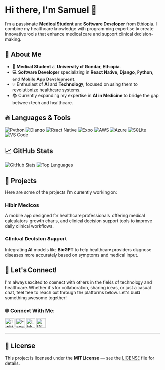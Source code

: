 # Hi there, I'm Samuel 👋

I’m a passionate **Medical Student** and **Software Developer** from Ethiopia. I combine my healthcare knowledge with programming expertise to create innovative tools that enhance medical care and support clinical decision-making.

## 🚀 About Me
- 🔬 **Medical Student** at **University of Gondar, Ethiopia**.
- 💻 **Software Developer** specializing in **React Native**, **Django**, **Python**, and **Mobile App Development**.
- 💡 Enthusiast of **AI** and **Technology**, focused on using them to revolutionize healthcare systems.
- 📚 Currently expanding my expertise in **AI in Medicine** to bridge the gap between tech and healthcare.

## 🔥 Languages & Tools

![Python](https://img.shields.io/badge/-Python-3776AB?style=flat-square&logo=python&logoColor=white)
![Django](https://img.shields.io/badge/-Django-092E20?style=flat-square&logo=django)
![React Native](https://img.shields.io/badge/-React%20Native-61DAFB?style=flat-square&logo=react&logoColor=white)
![Expo](https://img.shields.io/badge/-Expo-000000?style=flat-square&logo=expo)
![AWS](https://img.shields.io/badge/-AWS-232F3E?style=flat-square&logo=aws)
![Azure](https://img.shields.io/badge/-Azure-0078D4?style=flat-square&logo=azure)
![SQLite](https://img.shields.io/badge/-SQLite-003B57?style=flat-square&logo=sqlite)
![VS Code](https://img.shields.io/badge/-VS%20Code-007ACC?style=flat-square&logo=visual-studio-code)

## 📈 GitHub Stats

![GitHub Stats](https://github-readme-stats.vercel.app/api?username=AnbessawM&show_icons=true&theme=radical)
![Top Languages](https://github-readme-stats.vercel.app/api/top-langs/?username=AnbessawM&layout=compact&theme=radical)

## 🔧 Projects

Here are some of the projects I’m currently working on:

### Hibir Medicos
A mobile app designed for healthcare professionals, offering medical calculators, growth charts, and clinical decision support tools to improve daily clinical workflows.

### Clinical Decision Support
Integrating **AI** models like **BioGPT** to help healthcare providers diagnose diseases more accurately based on symptoms and medical input.

## 💬 Let's Connect!

I'm always excited to connect with others in the fields of technology and healthcare. Whether it's for collaboration, sharing ideas, or just a casual chat, feel free to reach out through the platforms below. Let's build something awesome together!

### 🌐 Connect With Me:

<a href="http://www.twitter.com/SamMDevOps">
  <img src="https://cdnjs.cloudflare.com/ajax/libs/font-awesome/5.15.4/svgs/brands/twitter.svg" alt="Twitter" width="30" height="30" />
</a>
<a href="http://www.facebook.com/SamMDevOps">
  <img src="https://cdnjs.cloudflare.com/ajax/libs/font-awesome/5.15.4/svgs/brands/facebook.svg" alt="Facebook" width="30" height="30" />
</a>
<a href="https://linkedin.com/in/SamMDevOps">
  <img src="https://cdnjs.cloudflare.com/ajax/libs/font-awesome/5.15.4/svgs/brands/linkedin.svg" alt="LinkedIn" width="30" height="30" />
</a>
<a href="http://www.github.com/AnbessawM">
  <img src="https://cdnjs.cloudflare.com/ajax/libs/font-awesome/5.15.4/svgs/brands/github.svg" alt="GitHub" width="30" height="30" />
</a>

---

## 📜 License

This project is licensed under the **MIT License** — see the [LICENSE](LICENSE) file for details.
